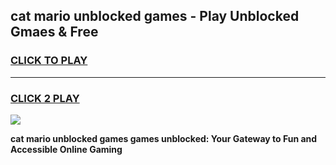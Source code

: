 
## cat mario unblocked games - Play Unblocked Gmaes & Free
<h3>
<a href="https://premium.freeplayer.one?title=cat_mario_unblocked_games&ref=19F">CLICK TO PLAY</a></h3>
<hr>

<h3>
<a href="https://premium.freeplayer.one?title=cat_mario_unblocked_games&ref=19F">CLICK 2 PLAY</a>
  
</h3>

<a href="https://premium.freeplayer.one?title=cat_mario_unblocked_games&ref=19F/"><img src="https://clearcache.store/games.png"></a>


**cat mario unblocked games games unblocked: Your Gateway to Fun and Accessible Online Gaming**
